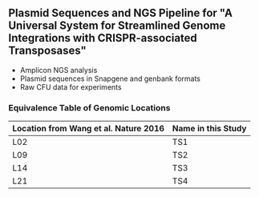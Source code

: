 ## Plasmid Sequences and NGS Pipeline for "A Universal System for Streamlined Genome Integrations with CRISPR-associated Transposases"

- Amplicon NGS analysis
- Plasmid sequences in Snapgene and genbank formats
- Raw CFU data for experiments

### Equivalence Table of Genomic Locations

| Location from Wang et al. Nature 2016 | Name in this Study |
| ------------------------------------- | ------------------ |
| L02 | TS1 |
| L09 | TS2 |
| L14 | TS3 |
| L21 | TS4 |
